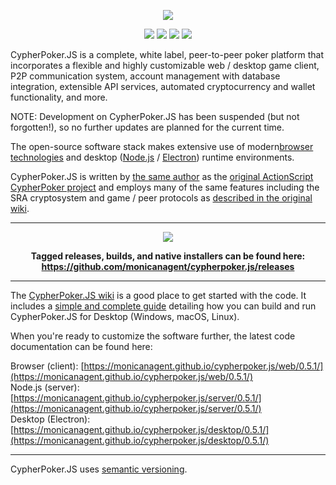 <p align="center"><img src="https://user-images.githubusercontent.com/9059336/53623709-de91ae80-3bcb-11e9-88ec-e3395fd06152.png"></p>
<p align="center"><a href="https://github.com/monicanagent/cypherpoker.js/commits/master"><img src="https://img.shields.io/github/last-commit/monicanagent/cypherpoker.js.svg"/></a> <a href="https://github.com/monicanagent/cypherpoker.js/releases"><img src="https://img.shields.io/github/release/monicanagent/cypherpoker.js.svg"/></a> <a href="https://github.com/monicanagent/cypherpoker.js/issues"><img src="https://img.shields.io/github/issues/monicanagent/cypherpoker.js.svg?style=flat-square"/></a> <a href="https://www.codetriage.com/monicanagent/cypherpoker.js"><img src="https://www.codetriage.com/monicanagent/cypherpoker.js/badges/users.svg"/></a>
</p>
<p>CypherPoker.JS is a complete, white label, peer-to-peer poker platform that incorporates a flexible and highly customizable web / desktop game client, P2P communication system, account management with database integration, extensible API services, automated cryptocurrency and wallet functionality, and more.</p>

<p>NOTE: Development on CypherPoker.JS has been suspended (but not forgotten!), so no further updates are planned for the current time.</p>

<p>The open-source software stack makes extensive use of modern<a href="https://www.ecma-international.org/ecma-262/8.0/">browser technologies</a> and desktop (<a href="https://nodejs.org/en/">Node.js</a> / <a href="https://electronjs.org/">Electron</a>) runtime environments.</p>

<p>CypherPoker.JS is written by <a href=https://github.com/monicanagent/">the same author</a> as the <a href="https://github.com/monicanagent/cypherpoker">original ActionScript CypherPoker project</a> and employs many of the same features including the SRA cryptosystem and game / peer protocols as <a href="https://github.com/monicanagent/cypherpoker/wiki">described in the original wiki</a>.</p>

***
<p align="center"><img src="https://user-images.githubusercontent.com/9059336/53627116-94152f80-3bd5-11e9-8639-02819305018d.png"/></p>

<p align="center">
<b>Tagged releases, builds, and native installers can be found here:<br/><a href="https://github.com/monicanagent/cypherpoker.js/releases">https://github.com/monicanagent/cypherpoker.js/releases</a></b>
</p>

***
The [CypherPoker.JS wiki](https://github.com/monicanagent/cypherpoker.js/wiki) is a good place to get started with the code. It includes a [simple and complete guide](https://github.com/monicanagent/cypherpoker.js/wiki/Building-and-Running-CypherPoker.JS-for-Desktop) detailing how you can build and run CypherPoker.JS for Desktop (Windows, macOS, Linux).

When you're ready to customize the software further, the latest code documentation can be found here:

Browser (client): [https://monicanagent.github.io/cypherpoker.js/web/0.5.1/](https://monicanagent.github.io/cypherpoker.js/web/0.5.1/)<br/>
Node.js (server): [https://monicanagent.github.io/cypherpoker.js/server/0.5.1/](https://monicanagent.github.io/cypherpoker.js/server/0.5.1/)<br/>
Desktop (Electron): [https://monicanagent.github.io/cypherpoker.js/desktop/0.5.1/](https://monicanagent.github.io/cypherpoker.js/desktop/0.5.1/)

***
CypherPoker.JS uses [semantic versioning](https://semver.org/).
